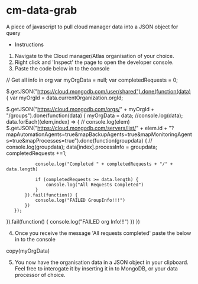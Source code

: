# cm-data-grab
A piece of javascript to pull cloud manager data into a JSON object for query

* Instructions

1. Navigate to the Cloud manager/Atlas organisation of your choice.
2. Right click and 'Inspect' the page to open the developer console.
3. Paste the code below in to the console

// Get all info in org
var myOrgData = null;
var completedRequests = 0;

$.getJSON("https://cloud.mongodb.com/user/shared").done(function(data) {
   var myOrgId = data.currentOrganization.orgId;


   $.getJSON("https://cloud.mongodb.com/orgs/" + myOrgId + "/groups").done(function(data) {
       myOrgData = data; //console.log(data);
       data.forEach((elem,index) => {
           // console.log(elem)
           $.getJSON("https://cloud.mongodb.com/servers/list/" + elem.id + "?mapAutomationAgents=true&mapBackupAgents=true&mapMonitoringAgents=true&mapProcesses=true").done(function(groupdata) {
               // console.log(groupdata);
               data[index].processInfo = groupdata;
               completedRequests +=1;

               console.log("Completed " + completedRequests + "/" + data.length)

               if (completedRequests >= data.length) {
                   console.log("All Requests Completed")
               }
           }).fail(function() {
               console.log("FAILED GroupInfo!!!")
           })
       });
   }).fail(function() {
       console.log("FAILED org Info!!!")
   })
})

4. Once you receive the message 'All requests completed' paste the below in to the console

copy(myOrgData)

5. You now have the organisation data in a JSON object in your clipboard.  Feel free to interogate it by inserting it in to MongoDB, or your data processor of choice.
